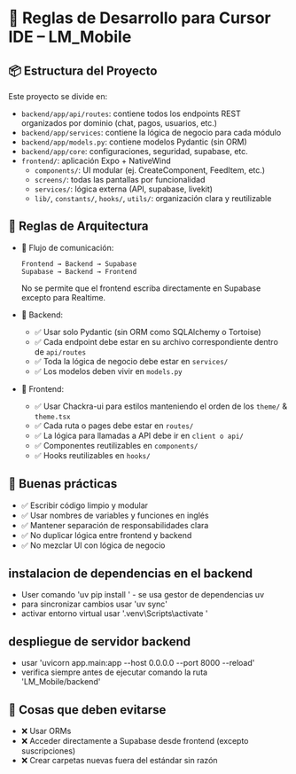 # 🤖 Reglas de Desarrollo para Cursor IDE – LM_Mobile

## 📦 Estructura del Proyecto

Este proyecto se divide en:

- `backend/app/api/routes`: contiene todos los endpoints REST organizados por dominio (chat, pagos, usuarios, etc.)
- `backend/app/services`: contiene la lógica de negocio para cada módulo
- `backend/app/models.py`: contiene modelos Pydantic (sin ORM)
- `backend/app/core`: configuraciones, seguridad, supabase, etc.
- `frontend/`: aplicación Expo + NativeWind
  - `components/`: UI modular (ej. CreateComponent, FeedItem, etc.)
  - `screens/`: todas las pantallas por funcionalidad
  - `services/`: lógica externa (API, supabase, livekit)
  - `lib/`, `constants/`, `hooks/`, `utils/`: organización clara y reutilizable

## 🧩 Reglas de Arquitectura

- 📡 Flujo de comunicación:
  ```
  Frontend → Backend → Supabase
  Supabase → Backend → Frontend
  ```
  No se permite que el frontend escriba directamente en Supabase excepto para Realtime.

- 🧠 Backend:
  - ✅ Usar solo Pydantic (sin ORM como SQLAlchemy o Tortoise)
  - ✅ Cada endpoint debe estar en su archivo correspondiente dentro de `api/routes`
  - ✅ Toda la lógica de negocio debe estar en `services/`
  - ✅ Los modelos deben vivir en `models.py`

- 📱 Frontend:
  - ✅ Usar Chackra-ui para estilos manteniendo el orden de los `theme/` & `theme.tsx`
  - ✅ Cada ruta o pages debe estar en `routes/`
  - ✅ La lógica para llamadas a API debe ir en `client o api/`
  - ✅ Componentes reutilizables en `components/`
  - ✅ Hooks reutilizables en `hooks/`

## 🧼 Buenas prácticas

- ✅ Escribir código limpio y modular
- ✅ Usar nombres de variables y funciones en inglés
- ✅ Mantener separación de responsabilidades clara
- ✅ No duplicar lógica entre frontend y backend
- ✅ No mezclar UI con lógica de negocio

## instalacion de dependencias en el backend
- User comando 'uv pip install ' - se usa gestor de dependencias uv
- para sincronizar cambios usar 'uv sync'
- activar entorno virtual usar '.venv\Scripts\activate '

## despliegue de servidor backend 
- usar 'uvicorn app.main:app --host 0.0.0.0 --port 8000 --reload'
- verifica siempre antes de ejecutar comando la ruta 'LM_Mobile/backend'

## 🚫 Cosas que deben evitarse

- ❌ Usar ORMs
- ❌ Acceder directamente a Supabase desde frontend (excepto suscripciones)
- ❌ Crear carpetas nuevas fuera del estándar sin razón